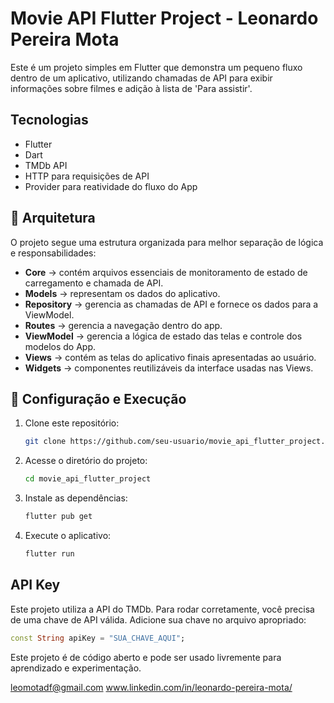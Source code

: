 # Movie API Flutter Project - Leonardo Pereira Mota

Este é um projeto simples em Flutter que demonstra um pequeno fluxo dentro de um aplicativo, utilizando chamadas de API para exibir informações sobre filmes e adição à lista de 'Para assistir'.

## Tecnologias
- Flutter
- Dart
- TMDb API
- HTTP para requisições de API
- Provider para reatividade do fluxo do App

## 📂 Arquitetura
O projeto segue uma estrutura organizada para melhor separação de lógica e responsabilidades:
- **Core** → contém arquivos essenciais de monitoramento de estado de carregamento e chamada de API.
- **Models** → representam os dados do aplicativo.
- **Repository** → gerencia as chamadas de API e fornece os dados para a ViewModel.
- **Routes** → gerencia a navegação dentro do app.
- **ViewModel** → gerencia a lógica de estado das telas e controle dos modelos do App.
- **Views** → contém as telas do aplicativo finais apresentadas ao usuário.
- **Widgets** → componentes reutilizáveis da interface usadas nas Views.

## 🔧 Configuração e Execução
1. Clone este repositório:
   ```sh
   git clone https://github.com/seu-usuario/movie_api_flutter_project.git
   ```
2. Acesse o diretório do projeto:
   ```sh
   cd movie_api_flutter_project
   ```
3. Instale as dependências:
   ```sh
   flutter pub get
   ```
4. Execute o aplicativo:
   ```sh
   flutter run
   ```

## API Key
Este projeto utiliza a API do TMDb. Para rodar corretamente, você precisa de uma chave de API válida. Adicione sua chave no arquivo apropriado:
```dart
const String apiKey = "SUA_CHAVE_AQUI";
```

Este projeto é de código aberto e pode ser usado livremente para aprendizado e experimentação.

leomotadf@gmail.com
www.linkedin.com/in/leonardo-pereira-mota/
